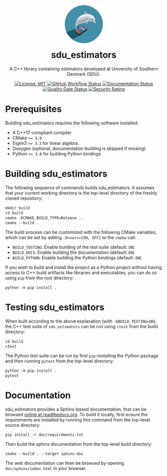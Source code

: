 <p>
</p>
<div align="center">
    <div>
    <img width=25% src="doc/_static/sdu_estimators_logo.png" style="vertical-align:top;margin-bottom:-20px">
    <h1>sdu_estimators</h1>
    <p>A C++ library containing estimators developed at University of Southern Denmark (SDU).</p>
    </div>
</div>
<div align="center">
<p>
</p>

[![License: MIT](https://img.shields.io/badge/License-MIT-yellow.svg)](https://opensource.org/licenses/MIT)
[![GitHub Workflow Status](https://img.shields.io/github/actions/workflow/status/SDU-Robotics/sdu_estimators/ci.yml?branch=main)](https://github.com/SDU-Robotics/sdu_estimators/actions/workflows/ci.yml)
[![Documentation Status](https://readthedocs.org/projects/sdu_estimators/badge/)](https://sdu-estimators.readthedocs.io/)
[![Quality Gate Status](https://sonarcloud.io/api/project_badges/measure?project=SDU-Robotics_sdu_estimators&metric=alert_status)](https://sonarcloud.io/summary/new_code?id=SDU-Robotics_sdu_estimators)
[![Security Rating](https://sonarcloud.io/api/project_badges/measure?project=SDU-Robotics_sdu_estimators&metric=security_rating)](https://sonarcloud.io/summary/new_code?id=SDU-Robotics_sdu_estimators)
<!-- ![PyPI Release](https://img.shields.io/pypi/v/sdu_estimators.svg)](https://pypi.org/project/sdu_estimators) -->
</div>

# Prerequisites
Building sdu_estimators requires the following software installed:

* A C++17-compliant compiler
* CMake `>= 3.9`
* Eigen3 `>= 3.3` for linear algebra.
* Doxygen (optional, documentation building is skipped if missing)
* Python `>= 3.8` for building Python bindings

# Building sdu_estimators

The following sequence of commands builds sdu_estimators.
It assumes that your current working directory is the top-level directory
of the freshly cloned repository:

```
mkdir build
cd build
cmake -DCMAKE_BUILD_TYPE=Release ..
cmake --build .
```

The build process can be customized with the following CMake variables,
which can be set by adding `-D<var>={ON, OFF}` to the `cmake` call:

* `BUILD_TESTING`: Enable building of the test suite (default: `ON`)
* `BUILD_DOCS`: Enable building the documentation (default: `ON`)
* `BUILD_PYTHON`: Enable building the Python bindings (default: `ON`)


If you wish to build and install the project as a Python project without
having access to C++ build artifacts like libraries and executables, you
can do so using `pip` from the root directory:

```
python -m pip install .
```

# Testing sdu_estimators

When built according to the above explanation (with `-DBUILD_TESTING=ON`),
the C++ test suite of `sdu_estimators` can be run using
`ctest` from the build directory:

```
cd build
ctest
```

The Python test suite can be run by first `pip`-installing the Python package
and then running `pytest` from the top-level directory:

```
python -m pip install .
pytest
```

# Documentation

sdu_estimators provides a Sphinx-based documentation, that can
be browsed [online at readthedocs.org](https://sdu-estimators.readthedocs.io).
To build it locally, first ensure the requirements are installed by running this command from the top-level source directory:

```
pip install -r doc/requirements.txt
```

Then build the sphinx documentation from the top-level build directory:

```
cmake --build . --target sphinx-doc
```

The web documentation can then be browsed by opening `doc/sphinx/index.html` in your browser.
